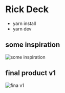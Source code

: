 # Rick Deck

- yarn install
- yarn dev

## some inspiration
![some inspiration](https://github.com/unbegrenzt/rick-deck/assets/19624703/35efef79-36e6-4481-8472-1d5fd640a423)

## final product v1
![fina v1](image.png)
